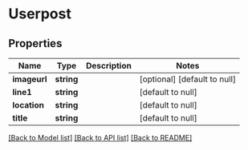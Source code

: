 # Userpost

## Properties
Name | Type | Description | Notes
------------ | ------------- | ------------- | -------------
**imageurl** | **string** |  | [optional] [default to null]
**line1** | **string** |  | [default to null]
**location** | **string** |  | [default to null]
**title** | **string** |  | [default to null]

[[Back to Model list]](../README.md#documentation-for-models) [[Back to API list]](../README.md#documentation-for-api-endpoints) [[Back to README]](../README.md)


